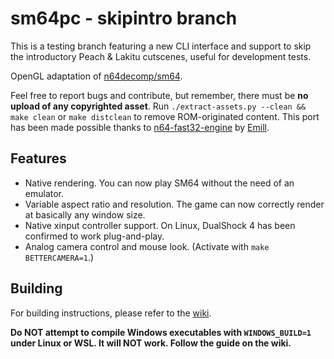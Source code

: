 # sm64pc  - skipintro branch

This is a testing branch featuring a new CLI interface and support to skip the introductory Peach & Lakitu cutscenes, useful for development tests.

OpenGL adaptation of [n64decomp/sm64](https://github.com/n64decomp/sm64). 

Feel free to report bugs and contribute, but remember, there must be **no upload of any copyrighted asset**. 
Run `./extract-assets.py --clean && make clean` or `make distclean` to remove ROM-originated content. This port has been made possible thanks to [n64-fast32-engine](https://github.com/Emill/n64-fast3d-engine/) by [Emill](https://github.com/Emill).

## Features

 * Native rendering. You can now play SM64 without the need of an emulator. 
 * Variable aspect ratio and resolution. The game can now correctly render at basically any window size.
 * Native xinput controller support. On Linux, DualShock 4 has been confirmed to work plug-and-play.
 * Analog camera control and mouse look. (Activate with `make BETTERCAMERA=1`.)

## Building
For building instructions, please refer to the [wiki](https://github.com/sm64pc/sm64pc/wiki).

**Do NOT attempt to compile Windows executables with `WINDOWS_BUILD=1` under Linux or WSL. It will NOT work. Follow the guide on the wiki.**
